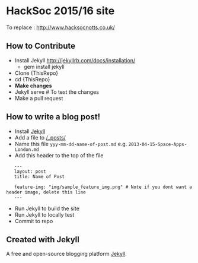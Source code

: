 # HackSoc 2015/16 site


To replace : http://www.hacksocnotts.co.uk/

## How to Contribute

* Install Jekyll http://jekyllrb.com/docs/installation/ 
    * gem install jekyll
* Clone {ThisRepo}
* cd {ThisRepo} 
* **Make changes**
* Jekyll serve # To test the changes
* Make a pull request


## How to write a blog post!

* Install [Jekyll](http://jekyllrb.com/docs/installation/)
* Add a file to [/_posts/](https://github.com/HackSocNotts/HackSocNotts.github.io/tree/master/_posts)
* Name this file <code>yyy-mm-dd-name-of-post.md</code> e.g. <code>2013-04-15-Space-Apps-London.md</code>
* Add this header to the top of the file
```
   ---
   layout: post
   title: Name of Post
   
   feature-img: "img/sample_feature_img.png" # Note if you dont want a header image, delete this line
   ---
```
* Run Jekyll to build the site
* Run Jekyll to locally test
* Commit to repo


## Created with Jekyll

A free and open-source blogging platform [Jekyll](http://jekyllrb.com).
